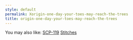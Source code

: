 ```yaml
---
style: default
permalink: Xorigin-one-day-your-toes-may-reach-the-trees
title: origin-one-day-your-toes-may-reach-the-trees
---
```

You may also like:
[SCP-119](http://scp-wiki.net/scp-119)
[Stitches](http://scp-wiki.net/stitches)